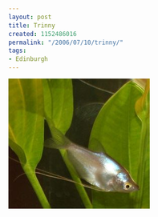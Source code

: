 ```yaml
---
layout: post
title: Trinny
created: 1152486016
permalink: "/2006/07/10/trinny/"
tags:
- Edinburgh
---
```


<img src="/image/images/IMG_1601_s.jpg"/>


